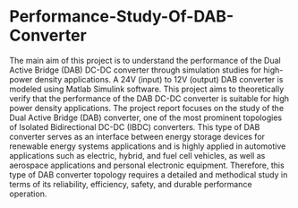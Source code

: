 # Performance-Study-Of-DAB-Converter


The main aim of this project is to understand the performance of the Dual Active Bridge (DAB) DC-DC converter through simulation studies for high-power density applications. A 24V (input) to 12V (output) DAB converter is modeled using Matlab Simulink software. This project aims to theoretically verify that the performance of the DAB DC-DC converter is suitable for high power density applications. The project report focuses on the study of the Dual Active Bridge (DAB) converter, one of the most prominent topologies of Isolated Bidirectional DC-DC (IBDC) converters. This type of DAB converter serves as an interface between energy storage devices for renewable energy systems applications and is highly applied in automotive applications such as electric, hybrid, and fuel cell vehicles, as well as aerospace applications and personal electronic equipment. Therefore, this type of DAB converter topology requires a detailed and methodical study in terms of its reliability, efficiency, safety, and durable performance operation.
